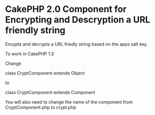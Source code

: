 CakePHP 2.0 Component for Encrypting and Descryption a URL friendly string
===========================

Encypts and decrypts a URL friedly string based on the apps salt key.


To work in CakePHP 1.3

Change 

class CryptComponent extends Object

to 

class CryptComponent extends Component

You will also need to change the name of the component from CryptComponent.php to crypt.php
